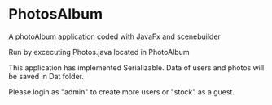 # PhotosAlbum
A photoAlbum application coded with JavaFx and scenebuilder

Run by excecuting Photos.java located in PhotoAlbum

This application has implemented Serializable. Data of users and photos will be saved in Dat folder.

Please login as "admin" to create more users or "stock" as a guest.
